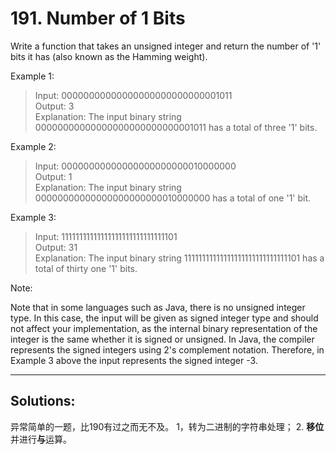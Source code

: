 # 191. Number of 1 Bits

Write a function that takes an unsigned integer and return the number of '1' bits it has (also known as the Hamming weight).

 

Example 1:

> Input: 00000000000000000000000000001011  
Output: 3  
Explanation: The input binary string 00000000000000000000000000001011 has a total of three '1' bits.  

Example 2:

> Input: 00000000000000000000000010000000  
Output: 1  
Explanation: The input binary string 00000000000000000000000010000000 has a total of one '1' bit.  
>

Example 3:

> Input: 11111111111111111111111111111101  
Output: 31  
Explanation: The input binary string 11111111111111111111111111111101 has a total of thirty one '1' bits.
 

Note:

Note that in some languages such as Java, there is no unsigned integer type. In this case, the input will be given as signed integer type and should not affect your implementation, as the internal binary representation of the integer is the same whether it is signed or unsigned.
In Java, the compiler represents the signed integers using 2's complement notation. Therefore, in Example 3 above the input represents the signed integer -3.

---
## Solutions:
异常简单的一题，比190有过之而无不及。
1，转为二进制的字符串处理；
2. **移位**并进行**与**运算。